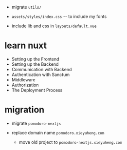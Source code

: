 - migrate `utils/`

- `assets/styles/index.css` -- to include my fonts

- include lib and css in `layouts/default.vue`

# learn nuxt

- Setting up the Frontend
- Setting up the Backend
- Communication with Backend
- Authentication with Sanctum
- Middleware
- Authorization
- The Deployment Process

# migration

- migrate `pomodoro-nextjs`

- replace domain name `pomodoro.xieyuheng.com`

  - move old project to `pomodoro-nextjs.xieyuheng.com`
